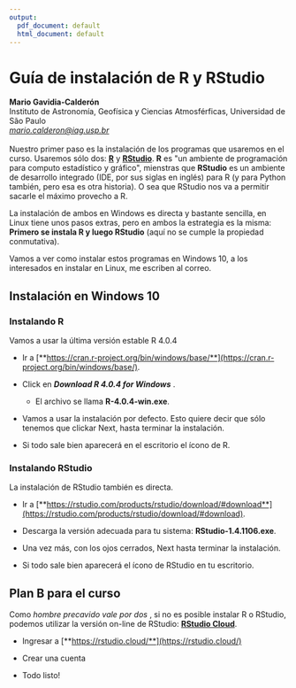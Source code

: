 ```yaml
---
output:
  pdf_document: default
  html_document: default
---
```

# Guía de instalación de R y RStudio

**Mario Gavidia-Calderón**\
Instituto de Astronomía, Geofísica y Ciencias Atmosférficas, Universidad de São Paulo\
*mario.calderon@iag.usp.br*
\
\
Nuestro primer paso es la instalación de los programas que usaremos en el curso.
Usaremos sólo dos: [**R**](https://www.r-project.org/) y [**RStudio**](https://rstudio.com/).
**R** es "un ambiente de programación para computo estadístico y gráfico", 
mienstras que **RStudio** es un ambiente de desarrollo integrado (IDE, por sus siglas en inglés) para R (y para Python también, pero esa es otra historia). 
O sea que RStudio nos va a permitir sacarle el máximo provecho a R. 

La instalación de ambos en Windows es directa y bastante sencilla, en Linux tiene unos pasos extras, pero en ambos la estrategia es la misma: 
**Primero se instala R y luego RStudio** (aquí no se cumple la propiedad conmutativa).

Vamos a ver como instalar estos programas en Windows 10, a los interesados en instalar en Linux, me escriben al correo.

## Instalación en Windows 10

### Instalando R
Vamos a usar la última versión estable R 4.0.4

- Ir a [**https://cran.r-project.org/bin/windows/base/**](https://cran.r-project.org/bin/windows/base/).

- Click en **_Download R 4.0.4 for Windows_** .

    - El archivo se llama **R-4.0.4-win.exe**.
    
- Vamos a usar la instalación por defecto. Esto quiere decir que sólo tenemos que clickar Next, hasta terminar la instalación.

- Si todo sale bien aparecerá en el escritorio el ícono de R.

### Instalando RStudio
La instalación de RStudio también es directa.

- Ir a [**https://rstudio.com/products/rstudio/download/#download**](https://rstudio.com/products/rstudio/download/#download).

- Descarga la versión adecuada para tu sistema:  **RStudio-1.4.1106.exe**.

- Una vez más, con los ojos cerrados, Next hasta terminar la instalación. 

- Si todo sale bien aparecerá el ícono de RStudio en tu escritorio.

## Plan B para el curso

Como _hombre precavido vale por dos_ , si no es posible instalar R o RStudio, 
podemos utilizar la versión on-line de RStudio: [**RStudio Cloud**](https://rstudio.cloud/).

- Ingresar a [**https://rstudio.cloud/**](https://rstudio.cloud/)

- Crear una cuenta

- Todo listo!


